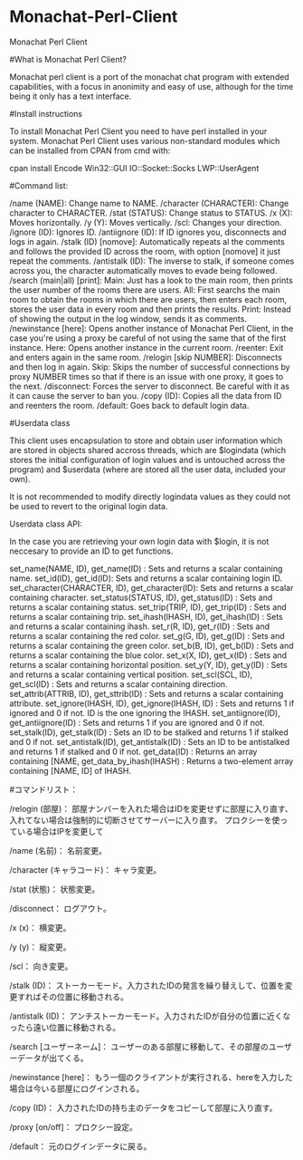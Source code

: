 # Monachat-Perl-Client
Monachat Perl Client


#What is Monachat Perl Client?

Monachat perl client is a port of the monachat chat program with extended capabilities, with a focus in anonimity and easy of use, although for the time being it only has a text interface.


#Install instructions

To install Monachat Perl Client you need to have perl installed in your system.
Monachat Perl Client uses various non-standard modules which can be installed from CPAN from cmd with:

cpan
install Encode Win32::GUI IO::Socket::Socks LWP::UserAgent


#Command list:

/name (NAME):
Change name to NAME.
/character (CHARACTER):
Change character to CHARACTER.
/stat (STATUS):
Change status to STATUS.
/x (X):
Moves horizontally.
/y (Y):
Moves vertically.
/scl:
Changes your direction.
/ignore (ID):
Ignores ID.
/antiignore (ID):
If ID ignores you, disconnects and logs in again.
/stalk (ID) [nomove]:
Automatically repeats al the comments and follows the provided ID across the room, with option [nomove] it just repeat the comments.
/antistalk (ID):
The inverse to stalk, if someone comes across you, the character automatically moves to evade being followed.
/search (main|all) [print]:
Main: Just has a look to the main room, then prints the user number of the rooms there are users.
All: First searchs the main room to obtain the rooms in which there are users, then enters each room, stores the user data in every room and then prints the results.
Print: Instead of showing the output in the log window, sends it as comments.
/newinstance [here]:
Opens another instance of Monachat Perl Client, in the case you're using a proxy be careful of not using the same that of the first instance.
Here: Opens another instance in the current room.
/reenter:
Exit and enters again in the same room.
/relogin [skip NUMBER]:
Disconnects and then log in again.
Skip: Skips the number of successful connections by proxy NUMBER times so that if there is an issue with one proxy, it goes to the next.
/disconnect:
Forces the server to disconnect. Be careful with it as it can cause the server to ban you.
/copy (ID):
Copies all the data from ID and reenters the room.
/default:
Goes back to default login data.


#Userdata class

This client uses encapsulation to store and obtain user information which are stored in objects shared accross threads, which are $logindata (which stores the initial configuration of login values and is untouched across the program) and $userdata (where are stored all the user data, included your own).

It is not recommended to modify directly logindata values as they could not be used to revert to the original login data.

Userdata class API:

In the case you are retrieving your own login data with $login, it is not neccesary to provide an ID to get functions.

set_name(NAME, ID), get_name(ID) :
Sets and returns a scalar containing name.
set_id(ID), get_id(ID):
Sets and returns a scalar containing login ID.
set_character(CHARACTER, ID), get_character(ID):
Sets and returns a scalar containing character.
set_status(STATUS, ID), get_status(ID) :
Sets and returns a scalar containing status.
set_trip(TRIP, ID), get_trip(ID) :
Sets and returns a scalar containing trip.
set_ihash(IHASH, ID), get_ihash(ID) :
Sets and returns a scalar containing ihash.
set_r(R, ID), get_r(ID) :
Sets and returns a scalar containing the red color.
set_g(G, ID), get_g(ID) :
Sets and returns a scalar containing the green color.
set_b(B, ID), get_b(ID) :
Sets and returns a scalar containing the blue color.
set_x(X, ID), get_x(ID) :
Sets and returns a scalar containing horizontal position.
set_y(Y, ID), get_y(ID) :
Sets and returns a scalar containing vertical position.
set_scl(SCL, ID), get_scl(ID) :
Sets and returns a scalar containing direction.
set_attrib(ATTRIB, ID), get_sttrib(ID) :
Sets and returns a scalar containing attribute.
set_ignore(IHASH, ID), get_ignore(IHASH, ID) :
Sets and returns 1 if ignored and 0 if not. ID is the one ignoring the IHASH.
set_antiignore(ID), get_antiignore(ID) :
Sets and returns 1 if you are ignored and 0 if not.
set_stalk(ID), get_stalk(ID) :
Sets an ID to be stalked and returns 1 if stalked and 0 if not.
set_antistalk(ID), get_antistalk(ID) :
Sets an ID to be antistalked and returns 1 if stalked and 0 if not.
get_data(ID) :
Returns an array containing [NAME,
get_data_by_ihash(IHASH) :
Returns a two-element array containing [NAME, ID] of IHASH.





#コマンドリスト：

/relogin (部屋)：
部屋ナンバーを入れた場合はIDを変更せずに部屋に入り直す、入れてない場合は強制的に切断させてサーバーに入り直す。
プロクシーを使っている場合はIPを変更して

/name (名前)：
名前変更。

/character (キャラコード)：
キャラ変更。

/stat (状態)：
状態変更。

/disconnect：
ログアウト。

/x (x)：
横変更。

/y (y)：
縦変更。

/scl：
向き変更。

/stalk (ID)：
ストーカーモード。入力されたIDの発言を繰り替えして、位置を変更すればその位置に移動される。

/antistalk (ID)：
アンチストーカーモード。入力されたIDが自分の位置に近くなったら遠い位置に移動される。

/search [ユーザーネーム]：
ユーザーのある部屋に移動して、その部屋のユーザーデータが出てくる。

/newinstance [here]：
もう一個のクライアントが実行される、hereを入力した場合は今いる部屋にログインされる。

/copy (ID)：
入力されたIDの持ち主のデータをコピーして部屋に入り直す。

/proxy [on/off]：
プロクシー設定。

/default：
元のログインデータに戻る。
